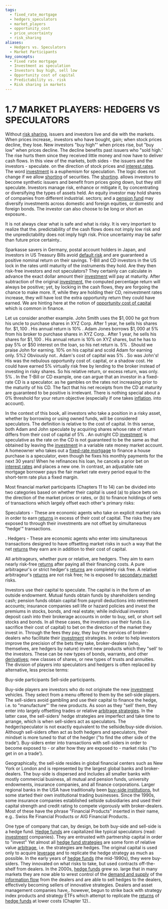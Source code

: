 ```yaml
---
tags:
  - fixed_rate_mortgage
  - hedgers_speculators
  - market_players
  - opportunity_cost
  - price_uncertainty
  - risk_sharing
aliases:
  - Hedgers vs. Speculators
  - Market Participants
key_concepts:
  - Fixed rate mortgage
  - Investment as speculation
  - Investors buy high, sell low
  - Opportunity cost of capital
  - Predictability vs. risk
  - Risk sharing in markets
---
```


# 1.7 MARKET PLAYERS: HEDGERS VS SPECULATORS  

Without [risk sharing](Purpose%20and%20Structure%20of%20Financial%20Markets%201.md), issuers and investors live and die with the markets. When prices increase,. investors who have bought, gain; when stock prices decline, they lose. New investors "buy high"' when prices rise, but "buy low" when prices decline. The decline benefits past issuers who "sold high.' The rise hurts them since they received little money and now have to deliver cash flows. In this view of the markets, both sides - the issuers and the investors - speculate. on the direction of stock prices and [interest rates](../../../Fixed%20Income%20Securities%20Tools%20for%20Today's%20Markets/Chapter%202/Interest%20Rate%20Quotations.md). The word [investment](../../../../Advanced%20Investments/An%20Asset%20Allocation%20Primer.md) is a euphemism for speculation. The logic does not change if we allow [shorting](../Chapter%202%20-%20Spot%20Markets/Short%20Selling.md) of securities. The [shorting](../Chapter%202%20-%20Spot%20Markets/Short%20Selling.md). allows investors to become synthetic issuers and benefit from prices going down, but they still speculate. Investors manage risk, enhance or mitigate it, by concentrating or diversifying the types of assets held. An equity investor may hold shares of companies from different industrial. sectors; and a [pension fund](../../../Fixed%20Income%20Securities%20Tools%20for%20Today's%20Markets/Chapter%2013/Uses%20of%20Interest%20Rate%20Swaps.md) may diversify investments across domestic and foreign equities, or domestic and foreign bonds. The investor can also choose to be long or short an exposure..  

It is not always clear what is safe and what is risky. It is very important to realize that the. predictability of the cash flows does not imply low risk and the unpredictability does not imply high risk. Price uncertainty may be safer than future price certainty..  

Sparkasse savers in Germany, postal account holders in Japan, and investors in US Treasury Bills avoid [default risk](../Chapter%207%20-%20Default%20Risk%20and%20Credit%20Derivatives/Default%20Risk%20and%20Credit%20Derivatives%20183.md) and are guaranteed a positive nominal return on their savings. T-Bill and CD investors in the US lock in the rates until maturity of the instruments they hold. Are they then risk-free investors and not speculators? They certainly can calculate in advance the exact dollar amount their [investment](../../../../Advanced%20Investments/An%20Asset%20Allocation%20Primer.md) will pay at maturity. After subtraction of the original [investment](../../../../Advanced%20Investments/An%20Asset%20Allocation%20Primer.md), the computed percentage return will always be positive; yet, by locking in the cash flows, they are forgoing the chance to make more. If, while they are holding their CD, reinvestment rates increase, they will have lost the extra opportunity return they could have earned. We are hinting here at the notion of [opportunity cost of capital](.md) which is common in finance.  

Let us consider another example. John Smith uses the $\$1,000$ he got from his uncle to purchase shares in XYZ Corp. After 1 year, he sells his shares for. $\$1,100$ . His annual return is $10\%$ . Adam Jones borrows $\$1,000$ at $5\%$ from his broker to purchase shares in XYZ Corp.. After 1 year, he sells his shares for $\$1,100$ . His annual return is $10\%$ on XYZ shares, but he has to pay $5\%$ or $\$50$ interest on the loan, so his net return is. $5\%$ . Should we praise John for earning. $10\%$ on his capital and scold Adam for earning only. $5\%2$ Obviously not.. Adam's cost of capital was $5\%$ . So was John's! His was the nebulous opportunity cost of. capital, or a shadow cost. He could have earned $5\%$ virtually risk free by lending to the broker instead of investing in risky shares. So his relative return, or excess return, was only. $5\%$ . In the T-Bill or CD example, one can argue that an investor in a fixed-rate CD is a speculator. as he gambles on the rates not increasing prior to the maturity of his CD. The fact that his net receipts from the CD at maturity are guaranteed to be positive is irrelevant. There is nothing special about a $0\%$ threshold for your return objective (especially if one takes [inflation](../../../../International%20Finance/Bridgewater/Principles%20For%20Navigating%20Big%20Debt%20Cycles/Part%20II%20Detailed%20Case%20Studies/German%20Debt%20Crisis%20andHyperinflation%20(1918–1924)/War%20Economies%20and%20Hyperinflation.md). into account).  

In the context of this book, all investors who take a position in a risky asset, whether by borrowing or using owned funds, will be considered speculators. The definition is relative to the cost of capital. In this sense, both Adam and John speculate by acquiring shares whose rate of return differs from their cost of capital of $5\%$ . An outright CD [investment](../../../../Advanced%20Investments/An%20Asset%20Allocation%20Primer.md) is speculative as the rate on the CD is not guaranteed to be the same as that obtained by leaving the [investment](../../../../Advanced%20Investments/An%20Asset%20Allocation%20Primer.md) in a variable rate money market account. A homeowner who takes out a [fixed-rate mortgage](../../../Fixed%20Income%20Securities%20Tools%20for%20Today's%20Markets/Chapter%2015/Fixed-Rate%20Mortgage%20Loans.md) to finance a house purchase is a speculator, even though he fixes his monthly payments for the next 30 years! When he refinances his loan, he cancels a prior bet on [interest rates](../../../Fixed%20Income%20Securities%20Tools%20for%20Today's%20Markets/Chapter%202/Interest%20Rate%20Quotations.md) and places a new one. In contrast, an adjustable rate mortgage borrower pays the fair market rate every period equal to the short-term rate plus a fixed margin.  

Most financial market participants (Chapters 11 to 14) can be divided into two categories based on whether their capital is used (a) to place bets on the direction of the market prices or rates, or (b) to finance holdings of sets of transactions which largely offset each other's primary risks:  

Speculators - These are economic agents who take on explicit market risks in order to earn [returns](../../../Financial%20Asset%20Pricing%20Theory%20Overview/Chapter%203%20-%20%20Assets,%20Portfolios,%20and%20Arbitrage/Assets.md) in excess of their cost of capital. The risks they are exposed to through their investments are not offset by simultaneous "hedge'" transactions.  

. Hedgers - These are economic agents who enter into simultaneous transactions designed to have offsetting market risks in such a way that the net [returns](../../../Financial%20Asset%20Pricing%20Theory%20Overview/Chapter%203%20-%20%20Assets,%20Portfolios,%20and%20Arbitrage/Assets.md) they earn are in addition to their cost of capital.  

All arbitrageurs, whether pure or relative, are hedgers. They aim to earn nearly risk-free [returns](../../../Financial%20Asset%20Pricing%20Theory%20Overview/Chapter%203%20-%20%20Assets,%20Portfolios,%20and%20Arbitrage/Assets.md) after paying all their financing costs. A pure arbitrageur's or strict hedger's [returns](../../../Financial%20Asset%20Pricing%20Theory%20Overview/Chapter%203%20-%20%20Assets,%20Portfolios,%20and%20Arbitrage/Assets.md) are completely risk free. A relative arbitrageur's [returns](../../../Financial%20Asset%20Pricing%20Theory%20Overview/Chapter%203%20-%20%20Assets,%20Portfolios,%20and%20Arbitrage/Assets.md) are not risk free; he is exposed to [secondary market](Primary%20Issuance%20and%20Secondary%20Resale%20Markets.md) risks.  

Investors use their capital to speculate. The capital is in the form of an outside endowment. Mutual funds obtain funds by shareholders sending cash; pension funds obtain capital from payroll deductions into retirement accounts; insurance companies sell life or hazard policies and invest the premiums in stocks, bonds, and real estate; while individual investors deposit cash into their brokerage accounts in order to buy, sell, or short sell stocks and bonds. In all these cases, the investors use their funds (i.e. sacrifice their cost of capital) to bet on the direction of the market they invest in. Through the fees they pay, they buy the services of broker-dealers who facilitate their [investment](../../../../Advanced%20Investments/An%20Asset%20Allocation%20Primer.md) strategies. In order to help investors improve the precision of the bets they take, broker-dealers (who, themselves, are hedgers by nature) invent new products which they "sell' to the investors. These can be new types of bonds, warrants, and other [derivatives](../../../Financial%20Trading%20and%20Markets/Chapter%209%20Arbitrage%20and%20Hedging%20With%20Options.md); new classes of shares, or new types of trusts and annuities. The division of players into speculators and hedgers is often replaced by alternative, less precise terms:  

Buy-side participants Sell-side participants.  

Buy-side players are investors who do not originate the new [investment](../../../../Advanced%20Investments/An%20Asset%20Allocation%20Primer.md) vehicles. They select from a menu offered to them by the sell-side players. The sell-siders avoid gambling and use their capital to finance the hedge, i.e. to "manufacture"' the new products. As soon as they "sell' them, they enter into largely offsetting trades or relative [arbitrage strategies](Purpose%20and%20Structure%20of%20Financial%20Markets%201.md). In the latter case, the sell-siders' hedge strategies are imperfect and take time to arrange, which is when sell-siders act as speculators. The hedger/speculator is not exactly equivalent to the sellside/buy-side division. Although sell-siders often act as both hedgers and speculators, their mindset is more tuned to that of the hedger ("to find the other side of the trade'). Buy-siders enter into transactions with sell-siders in order to become exposed to - or alter how they are exposed to - market risks ("to get in on a trade').  

Geographically, the sell-side resides in global financial centers such as New York or London and is represented by the largest global banks and broker-dealers. The buy-side is dispersed and includes all smaller banks with mostly commercial business, all mutual and pension funds, university endowments, insurance companies, and all finance corporations. Larger regional banks in the USA have traditionally been [buy-side institutions](../../../Financial%20Trading%20and%20Markets/Chapter%204%20Institutional%20Trading.md), but some started their own institutional trading businesses. Since the 1990s, some insurance companies established sellside subsidiaries and used their capital strength and credit rating to compete vigorously with broker-dealers. Most of these have the phrase "Financial Products" inserted in their name, e.g.. Swiss Re Financial Products or AIG Financial Products..  

One type of company that can, by design, be both buy-side and sell-side is a hedge fund. [Hedge funds](../../../../Financial%20Engineering/Basis%20Trade%20Explainer.md) are capitalized like typical speculators (read: [investment](../../../../Advanced%20Investments/An%20Asset%20Allocation%20Primer.md) companies). They are entrusted with partnership capital in order to "invest" Yet almost all [hedge fund strategies](../../../../Financial%20Markets%20and%20Institutions/III.%20Liquidity%20of%20Assets/Class%209-%20Bailouts%20and%20Bank%20Failures/Risk%20Management%20Lessons%20From%20Long%20Term%20Capital%20Management.md) are some form of relative value [arbitrage](../../../Fixed%20Income%20Securities%20Tools%20for%20Today's%20Markets/Chapter%207/Arbitrage%20Pricing%20of%20Derivatives.md), i.e. the strategies are hedges. The original capital is used only to acquire [leverage](../../../../Advanced%20Investments/Lecture%206-Leverage,%20Tail%20Risk,%20Volatility%20Products.md) and to replicate the hedge strategy as much as possible. In the early years of [hedge funds](../../../../Financial%20Engineering/Basis%20Trade%20Explainer.md) (the mid-1990s), they were buy-siders. They innovated on what risks to take, but used contracts off-the-shelf from dealers. In the 2000s, [hedge funds](../../../../Financial%20Engineering/Basis%20Trade%20Explainer.md) grew so. large that in many markets they are now able to wrest control of the [demand and supply](../../../../International%20Finance/China%20Foreign%20Exchange%20Reserves/Currency%20Appreciation%20and%20Depreciation.md) of the [information flow](../../../Financial%20Asset%20Pricing%20Theory%20Overview/Chapter%202%20-%20Uncertainty,%20Information,%20and%20Stochastic%20Processes/Information.md) from the dealers and are able to sell hedges to the dealers, effectively becoming sellers of innovative strategies. Dealers and asset management companies have,. however, begun to strike back with strategy index products and strategy ETFs which attempt to replicate the [returns](../../../Financial%20Asset%20Pricing%20Theory%20Overview/Chapter%203%20-%20%20Assets,%20Portfolios,%20and%20Arbitrage/Assets.md) of [hedge funds](../../../../Financial%20Engineering/Basis%20Trade%20Explainer.md) at lower costs (Chapter 12)..  
